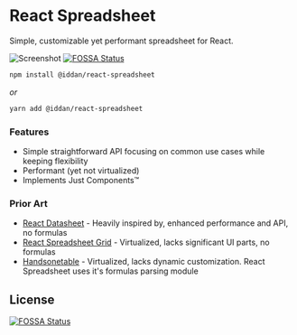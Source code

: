 # React Spreadsheet

Simple, customizable yet performant spreadsheet for React.

![Screenshot](https://github.com/iddan/react-spreadsheet/blob/master/assets/screenshot.png?raw=true)
[![FOSSA Status](https://app.fossa.io/api/projects/git%2Bgithub.com%2Fiddan%2Freact-spreadsheet.svg?type=shield)](https://app.fossa.io/projects/git%2Bgithub.com%2Fiddan%2Freact-spreadsheet?ref=badge_shield)

```bash
npm install @iddan/react-spreadsheet
```

_or_

```bash
yarn add @iddan/react-spreadsheet
```

### Features

* Simple straightforward API focusing on common use cases while keeping flexibility
* Performant (yet not virtualized)
* Implements Just Components™

### Prior Art

* [React Datasheet](https://nadbm.github.io/react-datasheet/) - Heavily inspired by, enhanced performance and API, no formulas
* [React Spreadsheet Grid](https://denisraslov.github.io/grid/) - Virtualized, lacks significant UI parts, no formulas
* [Handsonetable](https://handsontable.com/) - Virtualized, lacks dynamic customization. React Spreadsheet uses it's formulas parsing module


## License
[![FOSSA Status](https://app.fossa.io/api/projects/git%2Bgithub.com%2Fiddan%2Freact-spreadsheet.svg?type=large)](https://app.fossa.io/projects/git%2Bgithub.com%2Fiddan%2Freact-spreadsheet?ref=badge_large)